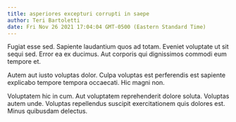 ```yaml
---
title: asperiores excepturi corrupti in saepe
author: Teri Bartoletti
date: Fri Nov 26 2021 17:04:04 GMT-0500 (Eastern Standard Time)
---
```

Fugiat esse sed. Sapiente laudantium quos ad totam. Eveniet voluptate ut sit sequi sed. Error ea ex ducimus. Aut corporis qui dignissimos commodi eum tempore et.

 Autem aut iusto voluptas dolor. Culpa voluptas est perferendis est sapiente explicabo tempore tempora occaecati. Hic magni non.

 Voluptatem hic in cum. Aut voluptatem reprehenderit dolore soluta. Voluptas autem unde. Voluptas repellendus suscipit exercitationem quis dolores est. Minus quibusdam delectus.